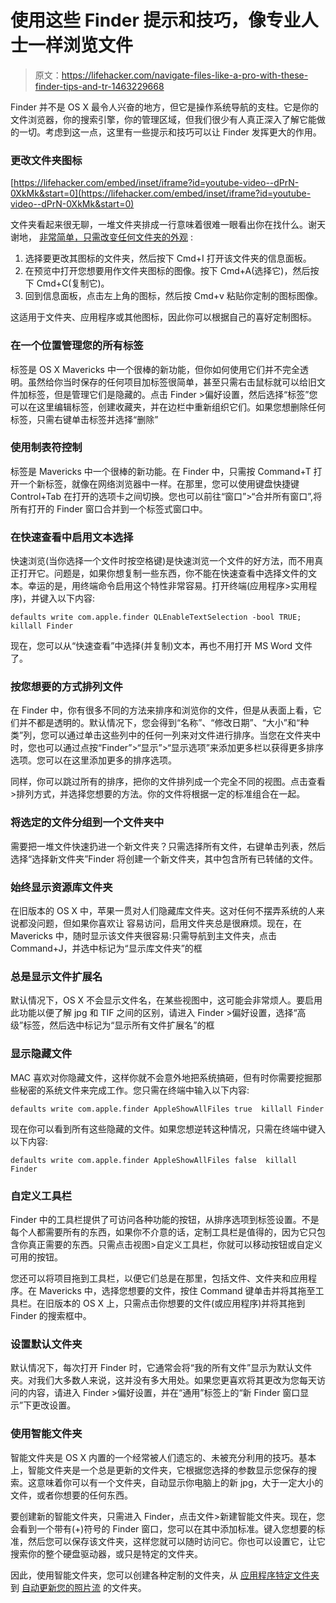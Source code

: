 # 使用这些 Finder 提示和技巧，像专业人士一样浏览文件

> 原文：<https://lifehacker.com/navigate-files-like-a-pro-with-these-finder-tips-and-tr-1463229668>

Finder 并不是 OS X 最令人兴奋的地方，但它是操作系统导航的支柱。它是你的文件浏览器，你的搜索引擎，你的管理区域，但我们很少有人真正深入了解它能做的一切。考虑到这一点，这里有一些提示和技巧可以让 Finder 发挥更大的作用。



### 更改文件夹图标

 [https://lifehacker.com/embed/inset/iframe?id=youtube-video--dPrN-0XkMk&start=0](https://lifehacker.com/embed/inset/iframe?id=youtube-video--dPrN-0XkMk&start=0) 

文件夹看起来很无聊，一堆文件夹排成一行意味着很难一眼看出你在找什么。谢天谢地， [非常简单，只需改变任何文件夹的外观](https://lifehacker.com/how-to-customize-any-folder-or-app-icon-using-any-image-5897796) :

1.  选择要更改其图标的文件夹，然后按下 Cmd+I 打开该文件夹的信息面板。
2.  在预览中打开您想要用作文件夹图标的图像。按下 Cmd+A(选择它)，然后按下 Cmd+C(复制它)。
3.  回到信息面板，点击左上角的图标，然后按 Cmd+v 粘贴你定制的图标图像。

这适用于文件夹、应用程序或其他图标，因此你可以根据自己的喜好定制图标。

### 在一个位置管理您的所有标签

标签是 OS X Mavericks 中一个很棒的新功能，但你如何使用它们并不完全透明。虽然给你当时保存的任何项目加标签很简单，甚至只需右击鼠标就可以给旧文件加标签，但是管理它们是隐藏的。点击 Finder >偏好设置，然后选择“标签”您可以在这里编辑标签，创建收藏夹，并在边栏中重新组织它们。如果您想删除任何标签，只需右键单击标签并选择“删除”

### 使用制表符控制

标签是 Mavericks 中一个很棒的新功能。在 Finder 中，只需按 Command+T 打开一个新标签，就像在网络浏览器中一样。在那里，您可以使用键盘快捷键 Control+Tab 在打开的选项卡之间切换。您也可以前往“窗口”>“合并所有窗口”,将所有打开的 Finder 窗口合并到一个标签式窗口中。

### 在快速查看中启用文本选择

快速浏览(当你选择一个文件时按空格键)是快速浏览一个文件的好方法，而不用真正打开它。问题是，如果你想复制一些东西，你不能在快速查看中选择文件的文本。幸运的是，用终端命令启用这个特性非常容易。打开终端(应用程序>实用程序)，并键入以下内容:

```
defaults write com.apple.finder QLEnableTextSelection -bool TRUE; killall Finder
```

现在，您可以从“快速查看”中选择(并复制)文本，再也不用打开 MS Word 文件了。

### 按您想要的方式排列文件

在 Finder 中，你有很多不同的方法来排序和浏览你的文件，但是从表面上看，它们并不都是透明的。默认情况下，您会得到“名称”、“修改日期”、“大小”和“种类”列，您可以通过单击这些列中的任何一列来对文件进行排序。当您在文件夹中时，您也可以通过点按“Finder”>“显示”>“显示选项”来添加更多栏以获得更多排序选项。您可以在这里添加更多的排序选项。

同样，你可以跳过所有的排序，把你的文件排列成一个完全不同的视图。点击查看>排列方式，并选择您想要的方法。你的文件将根据一定的标准组合在一起。

### 将选定的文件分组到一个文件夹中

需要把一堆文件快速扔进一个新文件夹？只需选择所有文件，右键单击列表，然后选择“选择新文件夹”Finder 将创建一个新文件夹，其中包含所有已转储的文件。

### 始终显示资源库文件夹

在旧版本的 OS X 中，苹果一贯对人们隐藏库文件夹。这对任何不摆弄系统的人来说都没问题，但如果你喜欢让 容易访问，启用文件夹总是很麻烦。现在，在 Mavericks 中，随时显示该文件夹很容易:只需导航到主文件夹，点击 Command+J，并选中标记为“显示库文件夹”的框

### 总是显示文件扩展名

默认情况下，OS X 不会显示文件名，在某些视图中，这可能会非常烦人。要启用此功能以便了解 jpg 和 TIF 之间的区别，请进入 Finder >偏好设置，选择“高级”标签，然后选中标记为“显示所有文件扩展名”的框

### 显示隐藏文件

MAC 喜欢对你隐藏文件，这样你就不会意外地把系统搞砸，但有时你需要挖掘那些秘密的系统文件来完成工作。您只需在终端中输入以下内容:

```
defaults write com.apple.finder AppleShowAllFiles true  killall Finder
```

现在你可以看到所有这些隐藏的文件。如果您想逆转这种情况，只需在终端中键入以下内容:

```
defaults write com.apple.finder AppleShowAllFiles false  killall Finder
```

### 自定义工具栏

Finder 中的工具栏提供了可访问各种功能的按钮，从排序选项到标签设置。不是每个人都需要所有的东西，如果你不介意的话，定制工具栏是值得的，因为它只包含你真正需要的东西。只需点击视图>自定义工具栏，你就可以移动按钮或自定义可用的按钮。

您还可以将项目拖到工具栏，以便它们总是在那里，包括文件、文件夹和应用程序。在 Mavericks 中，选择您想要的文件，按住 Command 键单击并将其拖至工具栏。在旧版本的 OS X 上，只需点击你想要的文件(或应用程序)并将其拖到 Finder 的搜索框中。

### 设置默认文件夹

默认情况下，每次打开 Finder 时，它通常会将“我的所有文件”显示为默认文件夹。对我们大多数人来说，这并没有多大用处。如果您更喜欢将其更改为您每天访问的内容，请进入 Finder >偏好设置，并在“通用”标签上的“新 Finder 窗口显示”下更改设置。

### 使用智能文件夹

智能文件夹是 OS X 内置的一个经常被人们遗忘的、未被充分利用的技巧。基本上，智能文件夹是一个总是更新的文件夹，它根据您选择的参数显示您保存的搜索。这意味着你可以有一个文件夹，自动显示你电脑上的新 jpg，大于一定大小的文件，或者你想要的任何东西。

要创建新的智能文件夹，只需进入 Finder，点击文件>新建智能文件夹。现在，您会看到一个带有(+)符号的 Finder 窗口，您可以在其中添加标准。键入您想要的标准，然后您可以保存该文件夹，这样您就可以随时访问它。你也可以设置它，让它搜索你的整个硬盘驱动器，或只是特定的文件夹。

因此，使用智能文件夹，您可以创建各种定制的文件夹，从 [应用程序特定文件夹](https://lifehacker.com/create-application-specific-smart-folders-in-os-x-for-b-5713649) 到 [自动更新您的照片流](https://lifehacker.com/create-an-auto-updating-folder-for-your-photo-stream-pi-5900615) 的文件夹。